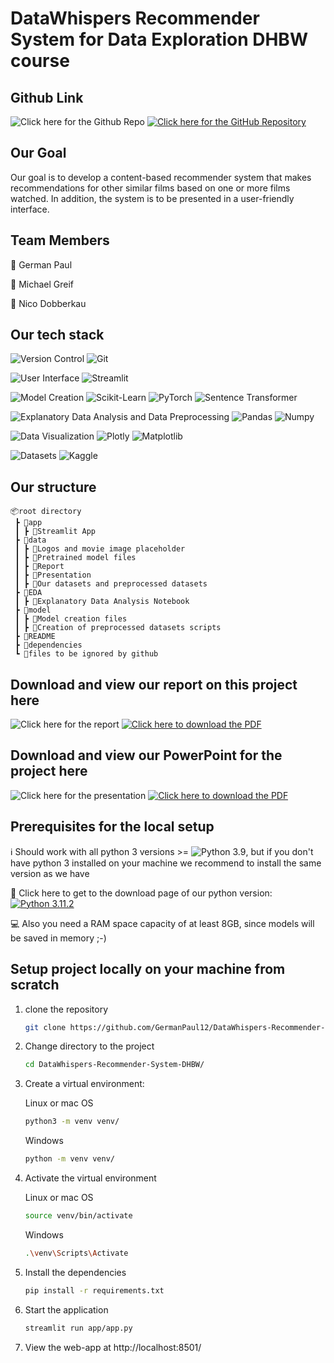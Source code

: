 # DataWhispers Recommender System for Data Exploration DHBW course

## Github Link

![Click here for the Github Repo](https://img.shields.io/badge/click%20on%20the%20badge%20to%20the%20right%20for%20the%20github%20repository-FFFFFF?style=for-the-badge) [![Click here for the GitHub Repository](https://img.shields.io/badge/github-%23121011.svg?style=for-the-badge&logo=github&logoColor=white)](https://github.com/GermanPaul12/DataWhispers-Recommender-System-DHBW)

## Our Goal

Our goal is to develop a content-based recommender system that makes recommendations for other similar films based on one or more films watched. In addition, the system is to be presented in a user-friendly interface.

## Team Members

:bust_in_silhouette: German Paul

:bust_in_silhouette: Michael Greif

:bust_in_silhouette: Nico Dobberkau

## Our tech stack

![Version Control](https://img.shields.io/badge/version%20control-000000?style=for-the-badge) ![Git](https://img.shields.io/badge/GIT-E44C30?style=for-the-badge&logo=git&logoColor=white)

![User Interface](https://img.shields.io/badge/user%20interface-000000?style=for-the-badge) ![Streamlit](https://img.shields.io/badge/Streamlit-FF4B4B?style=for-the-badge&logo=Streamlit&logoColor=white)
 
![Model Creation](https://img.shields.io/badge/model%20creation-000000?style=for-the-badge) ![Scikit-Learn](https://img.shields.io/badge/scikit_learn-F7931E?style=for-the-badge&logo=scikit-learn&logoColor=white) ![PyTorch](https://img.shields.io/badge/PyTorch-EE4C2C?style=for-the-badge&logo=pytorch&logoColor=white) ![Sentence Transformer](https://img.shields.io/badge/sentence%20transformer-000000?style=for-the-badge)

![Explanatory Data Analysis and Data Preprocessing](https://img.shields.io/badge/Explanatory%20Data%20Analysis%20and%20Data%20Preprocessing-000000?style=for-the-badge) ![Pandas](https://img.shields.io/badge/Pandas-2C2D72?style=for-the-badge&logo=pandas&logoColor=white) ![Numpy](https://img.shields.io/badge/Numpy-777BB4?style=for-the-badge&logo=numpy&logoColor=white)  

![Data Visualization](https://img.shields.io/badge/data%20visualization-000000?style=for-the-badge) ![Plotly](https://img.shields.io/badge/Plotly-239120?style=for-the-badge&logo=plotly&logoColor=white) ![Matplotlib](https://img.shields.io/badge/Matplotlib-%23ffffff.svg?style=for-the-badge&logo=Matplotlib&logoColor=black)

![Datasets](https://img.shields.io/badge/dataset-000000?style=for-the-badge) ![Kaggle](https://img.shields.io/badge/Kaggle-035a7d?style=for-the-badge&logo=kaggle&logoColor=white)

## Our structure

```
📦root directory
 ┣ 📂app
 ┃ ┣ 📜Streamlit App
 ┣ 📂data
 ┃ ┣ 📜Logos and movie image placeholder
 ┃ ┣ 📜Pretrained model files
 ┃ ┣ 📜Report
 ┃ ┣ 📜Presentation
 ┃ ┣ 📜Our datasets and preprocessed datasets
 ┣ 📂EDA
 ┃ ┣ 📜Explanatory Data Analysis Notebook
 ┣ 📂model
 ┃ ┣ 📜Model creation files
 ┃ ┣ 📜Creation of preprocessed datasets scripts
 ┣ 📜README
 ┣ 📜dependencies
 ┗ 📜files to be ignored by github
```

## Download and view our report on this project here

![Click here for the report](https://img.shields.io/badge/click%20on%20the%20badge%20to%20the%20right%20for%20the%20report-FFFFFF?style=for-the-badge) [![Click here to download the PDF](https://img.shields.io/badge/Download%20AS%20pdf-EF3939?style=for-the-badge&logo=adobeacrobatreader&logoColor=white&color=black&labelColor=ec1c24)](https://github.com/GermanPaul12/DataWhispers-Recommender-System-DHBW/data/report/project_report_4.pdf?raw=true)

## Download and view our PowerPoint for the project here

![Click here for the presentation](https://img.shields.io/badge/click%20on%20the%20badge%20to%20the%20right%20for%20the%20presentation-FFFFFF?style=for-the-badge) [![Click here to download the PDF](https://img.shields.io/badge/Download%20AS%20pdf-EF3939?style=for-the-badge&logo=adobeacrobatreader&logoColor=white&color=black&labelColor=ec1c24)](https://github.com/GermanPaul12/DataWhispers-Recommender-System-DHBW/data/presentation/project_presentation_4.pdf?raw=true)

## Prerequisites for the local setup

:information_source: Should work with all python 3 versions >= ![Python 3.9](https://img.shields.io/badge/python-3.9-white.svg), but if you don't have python 3 installed on your machine we recommend to install the same version as we have 

:snake: Click here to get to the download page of our python version: [![Python 3.11.2](https://img.shields.io/badge/python-3.11.2-blue.svg)](https://www.python.org/downloads/release/python-3112/)

:computer: Also you need a RAM space capacity of at least 8GB, since models will be saved in memory ;-)

## Setup project locally on your machine from scratch

1. clone the repository

   ```bash
   git clone https://github.com/GermanPaul12/DataWhispers-Recommender-System-DHBW.git
   ```
2. Change directory to the project

   ```bash
   cd DataWhispers-Recommender-System-DHBW/
   ```
3. Create a virtual environment:

   Linux or mac OS

   ```bash
   python3 -m venv venv/
   ```
   Windows

   ```bash
   python -m venv venv/
   ```
4. Activate the virtual environment

   Linux or mac OS

   ```bash
   source venv/bin/activate
   ```
   Windows

   ```bash
   .\venv\Scripts\Activate
   ```
5. Install the dependencies

   ```bash
   pip install -r requirements.txt
   ```
6. Start the application

   ```bash
   streamlit run app/app.py 
   ```
7. View the web-app at http://localhost:8501/
